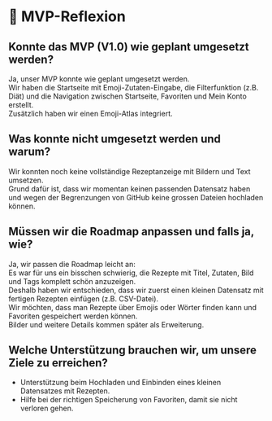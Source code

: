 # 🧠 MVP-Reflexion

## Konnte das MVP (V1.0) wie geplant umgesetzt werden?

Ja, unser MVP konnte wie geplant umgesetzt werden.  
Wir haben die Startseite mit Emoji-Zutaten-Eingabe, die Filterfunktion (z.B. Diät) und die Navigation zwischen Startseite, Favoriten und Mein Konto erstellt.  
Zusätzlich haben wir einen Emoji-Atlas integriert.

## Was konnte nicht umgesetzt werden und warum?

Wir konnten noch keine vollständige Rezeptanzeige mit Bildern und Text umsetzen.  
Grund dafür ist, dass wir momentan keinen passenden Datensatz haben und wegen der Begrenzungen von GitHub keine grossen Dateien hochladen können.  

## Müssen wir die Roadmap anpassen und falls ja, wie?

Ja, wir passen die Roadmap leicht an:  
Es war für uns ein bisschen schwierig, die Rezepte mit Titel, Zutaten, Bild und Tags komplett schön anzuzeigen.  
Deshalb haben wir entschieden, dass wir zuerst einen kleinen Datensatz mit fertigen Rezepten einfügen (z.B. CSV-Datei).  
Wir möchten, dass man Rezepte über Emojis oder Wörter finden kann und Favoriten gespeichert werden können.  
Bilder und weitere Details kommen später als Erweiterung.

## Welche Unterstützung brauchen wir, um unsere Ziele zu erreichen?

- Unterstützung beim Hochladen und Einbinden eines kleinen Datensatzes mit Rezepten.  
- Hilfe bei der richtigen Speicherung von Favoriten, damit sie nicht verloren gehen.
